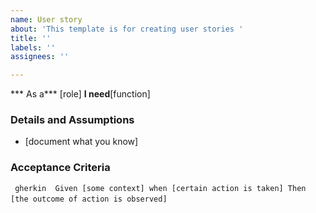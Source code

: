 ```yaml
---
name: User story
about: 'This template is for creating user stories '
title: ''
labels: ''
assignees: ''

---
```


*** As a*** [role]
**I need**[function]

### Details and Assumptions 
* [document what you know]

### Acceptance Criteria 

` ` ` gherkin 
Given [some context]
when [certain action is taken]
Then [the outcome of action is observed]
` ` `
